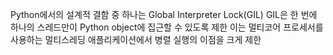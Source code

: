 Python에서의 설계적 결함 중 하나는 Global Interpreter Lock(GIL)
GIL은 한 번에 하나의 스레드만이 Python object에 집근할 수 있도록 제한
이는 멀티코어 프로세서를 사용하는 멀티스레딩 애플리케이션에서 병렬 실행의 이점을 크게 제한
